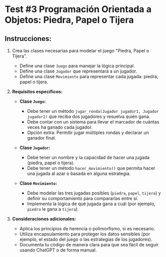 # Test #3 Programación Orientada a Objetos: Piedra, Papel o Tijera

## Instrucciones:
1. Crea las clases necesarias para modelar el juego "Piedra, Papel o Tijera".
    - Define una clase `Juego` para manejar la lógica principal.
    - Define una clase `Jugador` que representará a un jugador.
    - Define una clase `Movimiento` para representar cada jugada: piedra, papel o tijera.

2. **Requisitos específicos:**
    - **Clase `Juego`:**
        - Debe tener un método `jugar_ronda(Jugador jugador1, Jugador jugador2)` que reciba dos jugadores y resuelva quién gana.
        - Debe contar con un sistema para llevar el marcador de cuántas veces ha ganado cada jugador.
        - Opción extra: Permitir jugar múltiples rondas y declarar un ganador final.

    - **Clase `Jugador`:**
        - Debe tener un nombre y la capacidad de hacer una jugada (piedra, papel o tijera).
        - Debe tener un método `hacer_movimiento()` que permita hacer una jugada al azar o basada en alguna estrategia.

    - **Clase `Movimiento`:**
        - Debe modelar las tres jugadas posibles (`piedra`, `papel`, `tijera`) y definir su comportamiento para compararlas entre sí.
        - Implementa la lógica de qué jugada gana a cuál (por ejemplo, `piedra` le gana a `tijera`).

3. **Consideraciones adicionales:**
    - Aplica los principios de herencia o polimorfismo, si es necesario.
    - Utiliza encapsulamiento para proteger los datos sensibles (por ejemplo, el estado del juego o las estrategias de los jugadores).
    - Documenta tu código de manera clara para que sea fácil de seguir usando ChatGPT o de forma manual.
